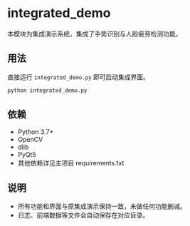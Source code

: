 # integrated_demo

本模块为集成演示系统，集成了手势识别与人脸疲劳检测功能。

## 用法

直接运行 `integrated_demo.py` 即可启动集成界面。

```bash
python integrated_demo.py
```

## 依赖
- Python 3.7+
- OpenCV
- dlib
- PyQt5
- 其他依赖详见主项目 requirements.txt

## 说明
- 所有功能和界面与原集成演示保持一致，未做任何功能删减。
- 日志、前端数据等文件会自动保存在对应目录。 